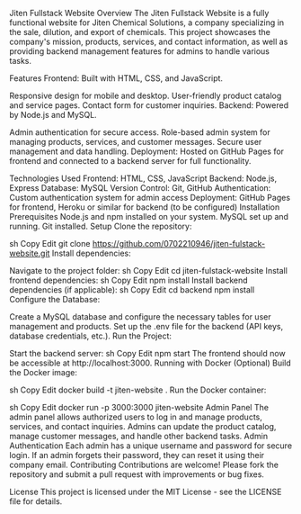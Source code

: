 Jiten Fullstack Website
Overview
The Jiten Fullstack Website is a fully functional website for Jiten Chemical Solutions, a company specializing in the sale, dilution, and export of chemicals. This project showcases the company's mission, products, services, and contact information, as well as providing backend management features for admins to handle various tasks.

Features
Frontend: Built with HTML, CSS, and JavaScript.

Responsive design for mobile and desktop.
User-friendly product catalog and service pages.
Contact form for customer inquiries.
Backend: Powered by Node.js and MySQL.

Admin authentication for secure access.
Role-based admin system for managing products, services, and customer messages.
Secure user management and data handling.
Deployment: Hosted on GitHub Pages for frontend and connected to a backend server for full functionality.

Technologies Used
Frontend: HTML, CSS, JavaScript
Backend: Node.js, Express
Database: MySQL
Version Control: Git, GitHub
Authentication: Custom authentication system for admin access
Deployment: GitHub Pages for frontend, Heroku or similar for backend (to be configured)
Installation
Prerequisites
Node.js and npm installed on your system.
MySQL set up and running.
Git installed.
Setup
Clone the repository:

sh
Copy
Edit
git clone https://github.com/0702210946/jiten-fulstack-website.git
Install dependencies:

Navigate to the project folder:
sh
Copy
Edit
cd jiten-fulstack-website
Install frontend dependencies:
sh
Copy
Edit
npm install
Install backend dependencies (if applicable):
sh
Copy
Edit
cd backend
npm install
Configure the Database:

Create a MySQL database and configure the necessary tables for user management and products.
Set up the .env file for the backend (API keys, database credentials, etc.).
Run the Project:

Start the backend server:
sh
Copy
Edit
npm start
The frontend should now be accessible at http://localhost:3000.
Running with Docker (Optional)
Build the Docker image:

sh
Copy
Edit
docker build -t jiten-website .
Run the Docker container:

sh
Copy
Edit
docker run -p 3000:3000 jiten-website
Admin Panel
The admin panel allows authorized users to log in and manage products, services, and contact inquiries.
Admins can update the product catalog, manage customer messages, and handle other backend tasks.
Admin Authentication
Each admin has a unique username and password for secure login.
If an admin forgets their password, they can reset it using their company email.
Contributing
Contributions are welcome! Please fork the repository and submit a pull request with improvements or bug fixes.

License
This project is licensed under the MIT License - see the LICENSE file for details.

